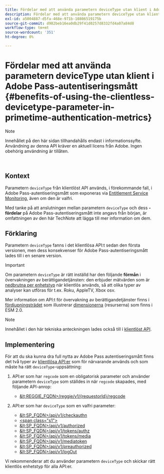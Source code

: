```yaml
---
title: Fördelar med att använda parametern deviceType utan klient i Adobe Pass-autentiseringsmått
description: Fördelar med att använda parametern deviceType utan klient i Adobe Pass-autentiseringsmått
exl-id: a5004887-d5fa-468e-971b-10806519175b
source-git-commit: d982beb16ea0db29f41d0257d8332fd4a07a84d8
workflow-type: tm+mt
source-wordcount: '351'
ht-degree: 0%

---
```


# Fördelar med att använda parametern deviceType utan klient i Adobe Pass-autentiseringsmått {#benefits-of-using-the-clientless-devicetype-parameter-in-primetime-authentication-metrics}

>[!NOTE]
>
>Innehållet på den här sidan tillhandahålls endast i informationssyfte. Användning av denna API kräver en aktuell licens från Adobe. Ingen obehörig användning är tillåten.

</br>

## Kontext

Parametern `deviceType` från klientlöst API används, i förekommande fall, i Adobe Pass-autentiseringsmått som exponeras via [Entitlement Service Monitoring](/help/authentication/integration-guide-programmers/features-premium/esm/entitlement-service-monitoring-overview.md), även om den är valfri.

Med tanke på att anslutningen mellan parametern `deviceType` och dess **-fördelar** på Adobe Pass-autentiseringsmått inte angavs från början, är omfattningen av den här TechNote att lägga till mer information om dem.

## Förklaring

Parametern `deviceType` fanns i det klientlösa API:t sedan den första versionen, men dess konsekvenser för Adobe Pass-autentiseringsmått lades till i en senare version.



>[!IMPORTANT]
>
>Om parametern `deviceType` är rätt inställd har den följande **förmån** i övervakningen av berättigandetjänsten: den erbjuder mätvärden som är [nedbrutna per enhetstyp](/help/authentication/integration-guide-programmers/features-premium/esm/entitlement-service-monitoring-overview.md#clientless_device_type) när klientlös används, så att olika typer av analyser kan utföras för t.ex. Roku, AppleTV, Xbox osv.


Mer information om API:t för övervakning av berättigandetjänster finns i [fördjupningsträdet](/help/authentication/integration-guide-programmers/features-premium/esm/entitlement-service-monitoring-api.md#drill-down_tree) som illustrerar [dimensionerna](/help/authentication/integration-guide-programmers/features-premium/esm/entitlement-service-monitoring-overview.md#esm_dimensions) (resurserna) som finns i ESM 2.0.

>[!NOTE]
>
>Innehållet i den här tekniska anteckningen lades också till i [klientlöst API](#clientless_device_type).




## Implementering

För att du ska kunna dra full nytta av Adobe Pass autentiseringsmått finns det två typer av [klientlösa API:er](#web_srvs_summary) som för närvarande används och som måste ha rätt `deviceType`-uppsättning:

1. API:er som har `regcode` som en obligatorisk parameter och använder parametern `deviceType` som ställdes in när `regcode` skapades, med följande API-anrop:
   - [\&lt;REGGIE\_FQDN\>/reggie/v1/{requestorId}/regcode](#reg_serv)

1. API:er som har `deviceType` som en valfri parameter:
   - [\&lt;SP\_FQDN\>/api/v1/checkauthn](#check_authn_token)
   - [&lt;span class=&quot;s1&quot;>](#retrieve_authn_token)
   - [\&lt;SP\_FQDN\>/api/v1/authorized](#init_authz)
   - [\&lt;SP\_FQDN\>/api/v1/tokens/authz](#retrieve_authz_token)
   - [\&lt;SP\_FQDN\>/api/v1/tokens/media](#short_media)
   - [\&lt;SP\_FQDN\>/api/v1/mediatoken](#short_media)
   - [\&lt;SP\_FQDN\>/api/v1/preauthorized](#PreAuthZ_Resources)
   - [\&lt;SP\_FQDN\>/api/v1/logOut](#init_logout)

Vi rekommenderar att du använder parametern `deviceType` och skickar rätt klientlös enhetstyp för alla API:er.
